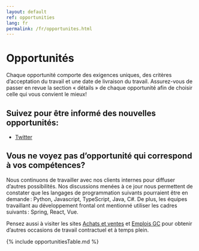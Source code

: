 ```yaml
---
layout: default
ref: opportunities
lang: fr
permalink: /fr/opportunites.html
---
```


# Opportunités

Chaque opportunité comporte des exigences uniques, des critères d’acceptation du travail et une date de livraison du travail. Assurez-vous de passer en revue la section « détails » de chaque opportunité afin de choisir celle qui vous convient le mieux!

<section class="followus">
    <h2>Suivez pour être informé des nouvelles opportunités:</h2>
    <ul>
        <li><a href="https://twitter.com/MicroAchatsGC" class="twitter" rel="external"> <span class="wb-inv">Twitter</span></a></li>
    </ul>
</section>

## Vous ne voyez pas d’opportunité qui correspond à vos compétences?

Nous continuons de travailler avec nos clients internes pour diffuser d’autres possibilités. Nos discussions menées à ce jour nous permettent de constater que les langages de programmation suivants pourraient être en demande : Python, Javascript, TypeScript, Java, C#.
De plus, les équipes travaillant au développement frontal ont mentionné utiliser les cadres suivants : Spring, React, Vue.

Pensez aussi à visiter les sites <a href="https://achatsetventes.gc.ca/">Achats et ventes</a> et <a href="https://emploisfp-psjobs.cfp-psc.gc.ca/psrs-srfp/applicant/page2440;jsessionid=ci77L6TvjHXD8cMnsDuogJ3yYpH-m7F8Q6qQe9yU4KyMV41QSyKd!1550719894?fromMenu=true&toggleLanguage=fr">Emplois GC</a> pour obtenir d’autres occasions de travail contractuel et à temps plein.

{% include opportunitiesTable.md %}
